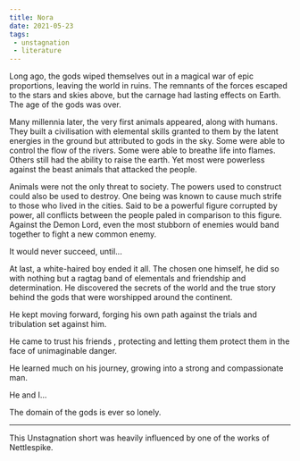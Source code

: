 ```yaml
---
title: Nora
date: 2021-05-23
tags:
 - unstagnation
 - literature
---
```

Long ago, the gods wiped themselves out in a magical war of epic proportions, leaving the world in ruins. The remnants of the forces escaped to the stars and skies above, but the carnage had lasting effects on Earth. The age of the gods was over.

<!-- excerpt -->

Many millennia later, the very first animals appeared, along with humans. They built a civilisation with elemental skills granted to them by the latent energies in the ground but attributed to gods in the sky. Some were able to control the flow of the rivers. Some were able to breathe life into flames. Others still had the ability to raise the earth. Yet most were powerless against the beast animals that attacked the people.

Animals were not the only threat to society. The powers used to construct could also be used to destroy. One being was known to cause much strife to those who lived in the cities. Said to be a powerful figure corrupted by power, all conflicts between the people paled in comparison to this figure. Against the Demon Lord, even the most stubborn of enemies would band together to fight a new common enemy.

It would never succeed, until...

At last, a white-haired boy ended it all. The chosen one himself, he did so with nothing but a ragtag band of elementals and friendship and determination. He discovered the secrets of the world and the true story behind the gods that were worshipped around the continent.

He kept moving forward, forging his own path against the trials and tribulation set against him.

He came to trust his friends , protecting and letting them protect them in the face of unimaginable danger.

He learned much on his journey, growing into a strong and compassionate man.

He and I...

The domain of the gods is ever so lonely.

<hr>

This Unstagnation short was heavily influenced by one of the works of Nettlespike.
